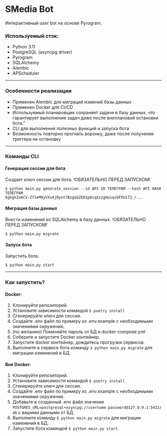# SMedia Bot

Интерактивный user bot на основе Pyrogram.

### Используемый стэк:

- Python 3.11
- PostgreSQL (asyncpg driver)
- Pyrogram
- SQLAlchemy
- Alembic
- APScheduler

------------

### Особенности реализации

- Применен Alembic для миграций измений базы данных
- Применен Docker для CI/CD
- Используемый планировщик сохраняет задачи в базу данных, что гарантирует выполнение задач даже после внеплановой
  остановки бота."
- CLI для выполнения полезных функций и запуска бота
- Возможность повторно прогнать воронку, даже после получения триггера на остановку

------------

### Команды CLI

#### Генерация сессии для бота

Создает ключ сессии для бота.
!ОБЯЗАТЕЛЬНО ПЕРЕД ЗАПУСКОМ!

```
$ python main.py generate_session --id API ID ТЕЛЕГРАМ --hash API HASH ТЕЛЕГРАМ
AgGgkIoACV-Zf1eM9yVXu4jDynt7BzgoGZEQ1p8cqXzzgHoiqsbPXU172_r...
```

#### Миграция базы данных

Внести изменения из SQLAlchemy в базу данных.
!ОБЯЗАТЕЛЬНО ПЕРЕД ЗАПУСКОМ!

```
$ python main.py migrate
```

#### Запуск бота

Запустить бота.

```
$ python main.py start
```

------------

### Как запустить?

#### Docker:
1. Клонируйте репозиторий.
2. Установите зависимости командой ```$ poetry install```
3. Сгенерируйте ключ для сессии.
4. Создайте .env файл по примеру из .env.example с необходимыми значениями окружения.
5. (по желанию) Поменяйте пароль от БД в docker-compose.yml
6. Соберите и запустите Docker контейнер.
7. Запустите docker контейнер, дождитесь прогрузки сервисов.
8. Выполните в сервисе бота команду ```$ python main.py migrate``` для миграции изменений в БД.

#### Вне Docker:
1. Клонируйте репозиторий.
2. Установите зависимости командой ```$ poetry install```
3. Сгенерируйте ключ для сессии.
4. Создайте .env файл по примеру из .env.example с необходимыми значениями окружения.
5. Добавьте в созданный .env файл значение ```POSTGRES_URL=postgresql+asyncpg://username:password@127.0.0.1:5432/db``` с вашими данными от БД.
6. Выполните команду ```$ python main.py migrate``` для миграции изменений в БД.
7. Запустите бота командой ```$ python main.py start```.
